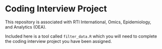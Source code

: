 # Coding Interview Project
This repository is associated with RTI International, Omics, Epidemiology, and Analytics (OEA).

Included here is a tool called `filter_data.R` which you will need to complete the coding interview project you have been assigned.  
